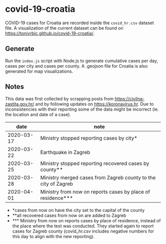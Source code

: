# covid-19-croatia

COVID-19 cases for Croatia are recorded inside the `covid_hr.csv` dataset file. A visualization of the current dataset can be found on https://tonivrbic.github.io/covid-19-croatia/.

## Generate

Run the `index.js` script with Node.js to generate cumulative cases per day, cases per city and cases per county.
A .geojson file for Croatia is also generated for map visualizations.

## Notes

This data was first collected by scrapping posts from https://civilna-zastita.gov.hr/ and by following updates on https://koronavirus.hr. Due to inconsistencies with their reporting some of
the data might be incorrect (ie. the location and date of a case).

| date       | note                                                           |
| ---------- | -------------------------------------------------------------- |
| 2020-03-17 | Ministry stopped reporting cases by city\*                     |
| 2020-03-22 | Earthquake in Zagreb                                           |
| 2020-03-25 | Ministry stopped reporting recovered cases by county\*\*       |
| 2020-03-28 | Ministry merged cases from Zagreb county to the city of Zagreb |
| 2020-04-01 | Ministry from now on reports cases by place of residence\*\*\* |

- \*cases from now on have the city set to the capital of the county
- \*\*all recovered cases from now on are added to Zagreb
- \*\*\* Ministry from now on reports cases by place of residence, instead of the place where the test was conducted. They started again to report cases for Zagreb county (covid_hr.csv includes negative numbers for this day to align with the new reporting).
